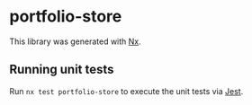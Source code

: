 # portfolio-store

This library was generated with [Nx](https://nx.dev).

## Running unit tests

Run `nx test portfolio-store` to execute the unit tests via [Jest](https://jestjs.io).
